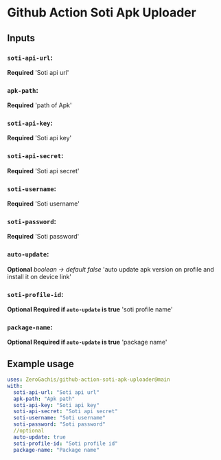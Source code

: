 # Github Action Soti Apk Uploader

## Inputs

### `soti-api-url`:

**Required** 'Soti api url'

### `apk-path`:

**Required** 'path of Apk'

### `soti-api-key`:

**Required** 'Soti api key'

### `soti-api-secret`:

**Required** 'Soti api secret'

### `soti-username`:

**Required** 'Soti username'

### `soti-password`:

**Required** 'Soti password'

### `auto-update`:

**Optional** _boolean -> default false_ 'auto update apk version on profile and install it on device link'

### `soti-profile-id`:

**Optional Required if `auto-update` is true** 'soti profile name'

### `package-name`:

**Optional Required if `auto-update` is true** 'package name'

## Example usage

```yaml
uses: ZeroGachis/github-action-soti-apk-uploader@main
with:
  soti-api-url: "Soti api url"
  apk-path: "Apk path"
  soti-api-key: "Soti api key"
  soti-api-secret: "Soti api secret"
  soti-username: "Soti username"
  soti-password: "Soti password"
  //optional
  auto-update: true
  soti-profile-id: "Soti profile id"
  package-name: "Package name"
```
